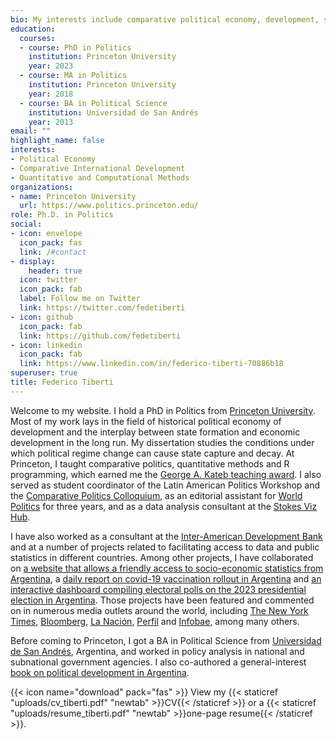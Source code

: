 ```yaml
---
bio: My interests include comparative political economy, development, statistical methods and data science.
education:
  courses:
  - course: PhD in Politics
    institution: Princeton University
    year: 2023
  - course: MA in Politics
    institution: Princeton University
    year: 2018
  - course: BA in Political Science
    institution: Universidad de San Andrés
    year: 2013
email: ""
highlight_name: false
interests:
- Political Economy
- Comparative International Development
- Quantitative and Computational Methods
organizations:
- name: Princeton University
  url: https://www.politics.princeton.edu/
role: Ph.D. in Politics
social:
- icon: envelope
  icon_pack: fas
  link: /#contact
- display:
    header: true
  icon: twitter
  icon_pack: fab
  label: Follow me on Twitter
  link: https://twitter.com/fedetiberti
- icon: github
  icon_pack: fab
  link: https://github.com/fedetiberti
- icon: linkedin
  icon_pack: fab
  link: https://www.linkedin.com/in/federico-tiberti-70886b18
superuser: true
title: Federico Tiberti
---
```


Welcome to my website. I hold a PhD in Politics from [Princeton University](https://politics.princeton.edu/). Most of my work lays in the field of historical political economy of development and the interplay between state formation and economic development in the long run. My dissertation studies the conditions under which political regime change can cause state capture and decay. At Princeton, I taught comparative politics, quantitative methods and R programming, which earned me the [George A. Kateb teaching award](https://politics.princeton.edu/news/four-graduate-students-receive-kateb-preceptor-award). I also served as student coordinator of the Latin American Politics Workshop and the [Comparative Politics Colloquium](https://politics.princeton.edu/event-series/comparative-politics-colloquium), as an editorial assistant for [World Politics](https://www.cambridge.org/core/journals/world-politics) for three years, and as a data analysis consultant at the [Stokes Viz Hub](https://libguides.princeton.edu/c.php?g=961088&p=6940518).

I have also worked as a consultant at the [Inter-American Development Bank](https://www.iadb.org/en) and at a number of projects related to facilitating access to data and public statistics in different countries. Among other projects, I have collaborated on [a website that allows a friendly access to socio-economic statistics from Argentina](https://socialstats.la/), a [daily report on covid-19 vaccination rollout in Argentina](https://twitter.com/cuantasvacunas) and [an interactive dashboard compiling electoral polls on the 2023 presidential election in Argentina](https://fedetiberti.shinyapps.io/encuestas_app/). Those projects have been featured and commented on in numerous media outlets around the world, including [The New York Times](https://www.nytimes.com/2020/09/25/world/covid-coronavirus.html), [Bloomberg](https://www.bloomberg.com/news/articles/2020-09-24/argentina-s-virus-outbreak-rages-in-stark-contrast-with-region?sref=2ansjR8y), [La Nación](https://www.lanacion.com.ar/sociedad/coronavirus-argentina-la-historia-federico-tiberti-mauro-nid2462702/), [Perfil](https://www.perfil.com/noticias/reperfilar/federico-tiberti-universidad-princeton-es-la-demora-mas-grande-desde-el-inicio-de-la-pandemia.phtml?fbclid=IwAR0TYh7Qb_bOIaVylIS7yA9obKQYBBRtn4_meaTRkRsrKX0N_Yqfu-QCVi0) and [Infobae](https://www.infobae.com/politica/2020/08/25/muertos-por-coronavirus-de-las-382-muertes-informadas-ayer-casi-la-mitad-ocurrieron-hace-mas-de-10-dias/), among many others.

Before coming to Princeton, I got a BA in Political Science from [Universidad de San Andrés](https://udesa.edu.ar/), Argentina, and worked in policy analysis in national and subnational government agencies. I also co-authored a general-interest [book on political development in Argentina](https://www.loc.gov/item/2014510963/).

{{< icon name="download" pack="fas" >}} View my {{< staticref "uploads/cv_tiberti.pdf" "newtab" >}}CV{{< /staticref >}} or a {{< staticref "uploads/resume_tiberti.pdf" "newtab" >}}one-page resume{{< /staticref >}}.
